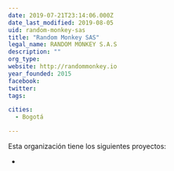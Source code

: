 ```yaml
---
date: 2019-07-21T23:14:06.000Z
date_last_modified: 2019-08-05
uid: random-monkey-sas
title: "Random Monkey SAS"
legal_name: RANDOM MONKEY S.A.S
description: ""
org_type: 
website: http://randommonkey.io
year_founded: 2015
facebook: 
twitter: 
tags:

cities: 
  - Bogotá

---
```


Esta organización tiene los siguientes proyectos:

- [](/proyectos/datasketch)
